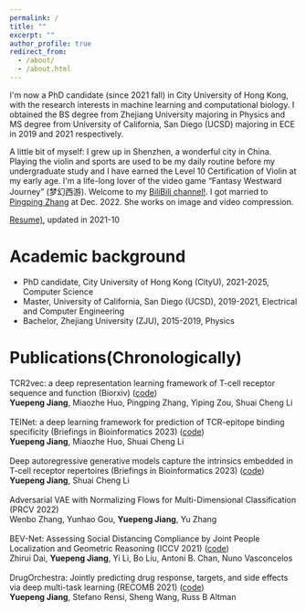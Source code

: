 ```yaml
---
permalink: /
title: ""
excerpt: ""
author_profile: true
redirect_from:
  - /about/
  - /about.html
---
```

I'm now a PhD candidate (since 2021 fall) in City University of Hong Kong, with the research interests in machine learning and computational biology. I obtained the BS degree from Zhejiang University majoring in Physics and MS degree from University of California, San Diego (UCSD) majoring in ECE in 2019 and 2021 respectively. <br />

A little bit of myself: I grew up in Shenzhen, a wonderful city in China. Playing the violin and sports are used to be my daily routine before my undergraduate study and I have earned the Level 10 Certification of Violin at my early age. I'm a life-long lover of the video game “Fantasy Westward Journey” (梦幻西游). Welcome to my [BiliBili channel!](https://space.bilibili.com/484406122?spm_id_from=333.1007.0.0). I got married to [Pingping Zhang](https://ppingzhang.github.io/) at Dec. 2022. She works on image and video compression. <br />

[Resume)](https://jiangdada1221.github.io/files/CV_2021fall.pdf), updated in 2021-10 <br />


Academic background
======
- PhD candidate, City University of Hong Kong (CityU), 2021-2025, Computer Science <br />
- Master, University of California, San Diego (UCSD), 2019-2021, Electrical and Computer Engineering <br />
- Bachelor, Zhejiang University (ZJU), 2015-2019, Physics<br />  


Publications(Chronologically) <br />
======
TCR2vec: a deep representation learning framework of T-cell receptor sequence and function (Biorxiv) ([code](https://github.com/jiangdada1221/TCR2vec)) <br />
__Yuepeng Jiang__, Miaozhe Huo, Pingping Zhang, Yiping Zou, Shuai Cheng Li <br /> <br />
TEINet: a deep learning framework for prediction of TCR-epitope binding specificity (Briefings in Bioinformatics 2023) ([code](https://github.com/jiangdada1221/TEINet)) <br />
__Yuepeng Jiang__, Miaozhe Huo, Shuai Cheng Li <br /> <br />
Deep autoregressive generative models capture the intrinsics embedded in T-cell receptor repertoires (Briefings in Bioinformatics 2023) ([code](https://github.com/jiangdada1221/TCRpeg))<br />
__Yuepeng Jiang__, Shuai Cheng Li <br /> <br />
Adversarial VAE with Normalizing Flows for Multi-Dimensional Classification (PRCV 2022) <br />
Wenbo Zhang, Yunhao Gou, __Yuepeng Jiang__, Yu Zhang <br /> <br />
BEV-Net: Assessing Social Distancing Compliance by Joint People Localization and Geometric Reasoning (ICCV 2021) ([code](https://github.com/daizhirui/BEVNet)) <br />
Zhirui Dai, __Yuepeng Jiang__, Yi Li, Bo Liu, Antoni B. Chan, Nuno Vasconcelos <br /> <br />
DrugOrchestra: Jointly predicting drug response, targets, and side effects via deep multi-task learning (RECOMB 2021) ([code](https://github.com/jiangdada1221/DrugOrchestra)) <br />
__Yuepeng Jiang__, Stefano Rensi, Sheng Wang, Russ B Altman <br /> <br />
